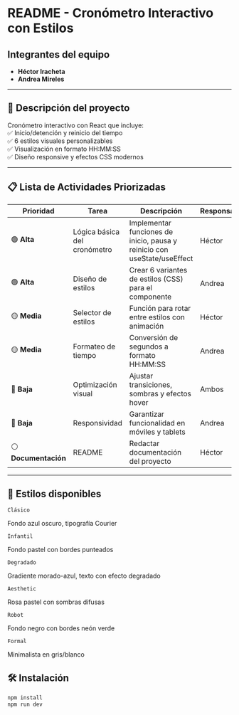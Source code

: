 # README - Cronómetro Interactivo con Estilos

## Integrantes del equipo
- **Héctor Iracheta**  
- **Andrea Mireles**  

---

## 📌 Descripción del proyecto  
Cronómetro interactivo con React que incluye:  
✅ Inicio/detención y reinicio del tiempo  
✅ 6 estilos visuales personalizables  
✅ Visualización en formato HH:MM:SS  
✅ Diseño responsive y efectos CSS modernos  

---

## 📋 Lista de Actividades Priorizadas  

| Prioridad | Tarea | Descripción | Responsable | Estado |
|-----------|-------|-------------|-------------|--------|
| 🟢 **Alta** | Lógica básica del cronómetro | Implementar funciones de inicio, pausa y reinicio con useState/useEffect | Héctor | ✅ Completo |
| 🟢 **Alta** | Diseño de estilos | Crear 6 variantes de estilos (CSS) para el componente | Andrea | ✅ Completo |
| 🟡 **Media** | Selector de estilos | Función para rotar entre estilos con animación | Héctor | ✅ Completo |
| 🟡 **Media** | Formateo de tiempo | Conversión de segundos a formato HH:MM:SS | Andrea | ✅ Completo |
| 🔵 **Baja** | Optimización visual | Ajustar transiciones, sombras y efectos hover | Ambos | ✅ Completo |
| 🔵 **Baja** | Responsividad | Garantizar funcionalidad en móviles y tablets | Andrea | ✅ Completo |
| ⚪ **Documentación** | README | Redactar documentación del proyecto | Héctor | ✅ Completo |

---
## 🎨 Estilos disponibles

`Clásico`

Fondo azul oscuro, tipografía Courier

`Infantil`

Fondo pastel con bordes punteados

`Degradado`

Gradiente morado-azul, texto con efecto degradado

`Aesthetic`

Rosa pastel con sombras difusas

`Robot`

Fondo negro con bordes neón verde

`Formal`

Minimalista en gris/blanco


## 🛠️ Instalación  
```bash
npm install
npm run dev